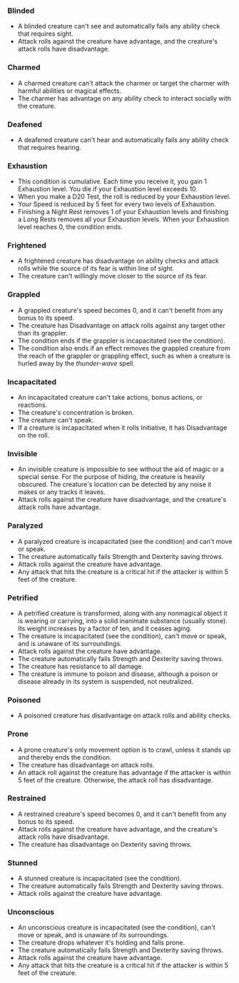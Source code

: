 ### Blinded
- A blinded creature can't see and automatically fails any ability check that requires sight.
- Attack rolls against the creature have advantage, and the creature's attack rolls have disadvantage.

### Charmed
- A charmed creature can't attack the charmer or target the charmer with harmful abilities or magical effects.
- The charmer has advantage on any ability check to interact socially with the creature.

### Deafened
- A deafened creature can't hear and automatically fails any ability check that requires hearing.

### Exhaustion
- This condition is cumulative. Each time you receive it, you gain 1 Exhaustion level. You die if your Exhaustion level exceeds 10.
- When you make a D20 Test, the roll is reduced by your Exhaustion level.
- Your Speed is reduced by 5 feet for every two levels of Exhaustion.
- Finishing a Night Rest removes 1 of your Exhaustion levels and finishing a Long Rests removes all your Exhaustion levels. When your Exhaustion level reaches 0, the condition ends.

### Frightened
- A frightened creature has disadvantage on ability checks and attack rolls while the source of its fear is within line of sight.
- The creature can't willingly move closer to the source of its fear.

### Grappled
- A grappled creature's speed becomes 0, and it can't benefit from any bonus to its speed.
- The creature has Disadvantage on attack rolls against any target other than its grappler.
- The condition ends if the grappler is incapacitated (see the condition).
- The condition also ends if an effect removes the grappled creature from the reach of the grappler or grappling effect, such as when a creature is hurled away by the *thunder-wave* spell.

### Incapacitated
- An incapacitated creature can't take actions, bonus actions, or reactions.
- The creature's concentration is broken.
- The creature can't speak.
- If a creature is incapacitated when it rolls Initiative, it has Disadvantage on the roll.

### Invisible
- An invisible creature is impossible to see without the aid of magic or a special sense. For the purpose of hiding, the creature is heavily obscured. The creature's location can be detected by any noise it makes or any tracks it leaves.
- Attack rolls against the creature have disadvantage, and the creature's attack rolls have advantage.

### Paralyzed
- A paralyzed creature is incapacitated (see the condition) and can't move or speak.
- The creature automatically fails Strength and Dexterity saving throws.
- Attack rolls against the creature have advantage.
- Any attack that hits the creature is a critical hit if the attacker is within 5 feet of the creature.

### Petrified
- A petrified creature is transformed, along with any nonmagical object it is wearing or carrying, into a solid inanimate substance (usually stone). Its weight increases by a factor of ten, and it ceases aging.
- The creature is incapacitated (see the condition), can't move or speak, and is unaware of its surroundings.
- Attack rolls against the creature have advantage.
- The creature automatically fails Strength and Dexterity saving throws.
- The creature has resistance to all damage.
- The creature is immune to poison and disease, although a poison or disease already in its system is suspended, not neutralized.

### Poisoned
- A poisoned creature has disadvantage on attack rolls and ability checks.

### Prone
- A prone creature's only movement option is to crawl, unless it stands up and thereby ends the condition.
- The creature has disadvantage on attack rolls.
- An attack roll against the creature has advantage if the attacker is within 5 feet of the creature. Otherwise, the attack roll has disadvantage.

### Restrained
- A restrained creature's speed becomes 0, and it can't benefit from any bonus to its speed.
- Attack rolls against the creature have advantage, and the creature's attack rolls have disadvantage.
- The creature has disadvantage on Dexterity saving throws.

### Stunned
- A stunned creature is incapacitated (see the condition).
- The creature automatically fails Strength and Dexterity saving throws.
- Attack rolls against the creature have advantage.

### Unconscious
- An unconscious creature is incapacitated (see the condition), can't move or speak, and is unaware of its surroundings.
- The creature drops whatever it's holding and falls prone.
- The creature automatically fails Strength and Dexterity saving throws.
- Attack rolls against the creature have advantage.
- Any attack that hits the creature is a critical hit if the attacker is within 5 feet of the creature.
